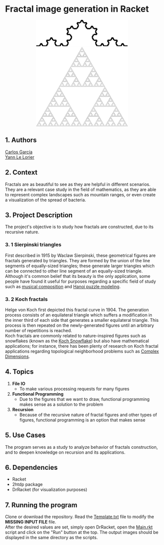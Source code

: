 <!------------------------------------------------- README ---------------
    |
    |   Developers:  
    |       Carlos García - https://github.com/cxrlos
    |       Yann Le Lorier - https://github.com/yannlelorier
    |
    *-------------------------------------------------------------------->

# Fractal image generation in Racket 
<p align="center">
<img src="koch.svg" alt="Koch Fractal" width="300"/>
<img src="sierpinski.svg" alt="Sierpinski Fractal" width="300"/>
</p>

## 1. Authors

[Carlos García](https://github.com/cxrlos)\
[Yann Le Lorier](https://github.com/yannlelorier)

## 2. Context

Fractals are as beautiful to see as they are helpful in different scenarios. They are a relevant case study in the field of mathematics, as they are able to represent complex landscapes such as mountain ranges, or even create a visualization of the spread of bacteria.

## 3. Project Description

The project's objective is to study how fractals are constructed, due to its recursive nature.

### 3. 1 Sierpinski triangles

First described in 1915 by Waclaw Sierpinski, these geometrical figures are fractals generated by triangles. They are formed by the union of the line segments of equally-sized triangles; these generate larger triangles which can be connected to other line segment of an equally-sized triangle.\
Although it's common belief that its beauty is the only application, some people have found it useful for purposes regarding a specific field of study such as [musical composition](https://aquila.usm.edu/cgi/viewcontent.cgi?article=1366&context=honors_theses) and [Hanoi puzzle modeling](http://www.math.ubc.ca/~cass/courses/m308-02b/projects/touhey/). 

### 3. 2 Koch fractals

Helge von Koch first depicted this fractal curve in 1904. The generation process consists of an equilateral triangle which suffers a modification in the inner third of each side that generates a smaller equilateral triangle. This process is then repeated on the newly-generated figures until an arbitrary number of repetitions is reached.\
Koch fractals are commonly related to nature-inspired figures such as snowflakes (known as the [Koch Snowflake](http://www.math.ubc.ca/~cass/courses/m308/projects/fung/page.html)) but also have mathematical applications; for instance, there has been plenty of research on Koch fractal applications regarding topological neighborhood problems such as [Complex Dimensions](https://www.researchgate.net/publication/239609840_A_Tube_Formula_for_the_Koch_Snowflake_Curve_with_Applications_to_Complex_Dimensions).

## 4. Topics

1. **File IO**
    - To make various processing requests for many figures
2. **Functional Programming**
   - Due to the figures that we want to draw, functional programming makes sense as a solution to the problem
3. **Recursion**
    - Because of the recursive nature of fractal figures and other types of figures, functional programming is an option that makes sense

## 5. Use Cases

The program serves as a study to analyze behavior of fractals construction, and to deepen knowledge on recursion and its applications.

## 6. Dependencies

- Racket
- 2htdp package
- DrRacket (for visualization purposes)

## 7. Running the program

Clone or download the repository. Read the [Template.txt](https://github.com/cxrlos/Numerical-Methods-Solver/blob/master/Template.txt) file to modify the **MISSING INPUT FILE** file.\
After the desired values are set, simply open DrRacket, open the [Main.rkt](https://github.com/cxrlos/Numerical-Methods-Solver/blob/master/Main.rkt) script and click on the "Run" button at the top. The output images should be displayed in the same directory as the scripts.